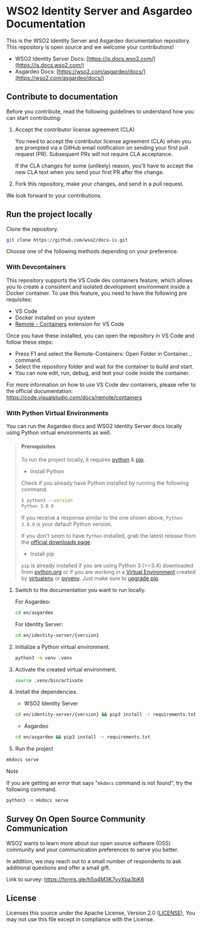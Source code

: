 # WSO2 Identity Server and Asgardeo Documentation

This is the WSO2 Identity Server and Asgardeo documentation repository. This repository is open source and we welcome your contributions!

- WSO2 Identity Server Docs: [https://is.docs.wso2.com/](https://is.docs.wso2.com/)
- Asgardeo Docs: [https://wso2.com/asgardeo/docs/](https://wso2.com/asgardeo/docs/)

## Contribute to documentation

Before you contribute, read the following guidelines to understand how you can start contributing:

1. Accept the contributor license agreement (CLA)

    You need to accept the contributor license agreement (CLA) when you are prompted via a GitHub email notification on sending your first pull request (PR). Subsequent PRs will not require CLA acceptance.

    If the CLA changes for some (unlikely) reason, you'll have to accept the new CLA text when you send your first PR after the change.

2. Fork this repository, make your changes, and send in a pull request.

We look forward to your contributions.

## Run the project locally

Clone the repository.

```bash
git clone https://github.com/wso2/docs-is.git
```

Choose one of the following methods depending on your preference.

### With Devcontainers

This repository supports the VS Code dev containers feature, which allows you to create a consistent and isolated development environment inside a Docker container. To use this feature, you need to have the following pre requisites:

- VS Code
- Docker installed on your system
- [Remote - Containers](https://marketplace.visualstudio.com/items?itemName=ms-vscode-remote.remote-containers) extension for VS Code

Once you have these installed, you can open the repository in VS Code and follow these steps:

- Press F1 and select the Remote-Containers: Open Folder in Container... command.
- Select the repository folder and wait for the container to build and start.
- You can now edit, run, debug, and test your code inside the container.

For more information on how to use VS Code dev containers, please refer to the official documentation: https://code.visualstudio.com/docs/remote/containers

### With Python Virtual Environments

You can run the Asgardeo docs and WSO2 Identity Server docs locally using Python virtual environments as well.

> #### Prerequisites
> 
> To run the project locally, it requires [python](https://www.python.org/downloads/) & [pip](https://pypi.org/project/pip/).
> 
> - Install Python
> 
> Check if you already have Python installed by running the following command.
> 
> ```bash
> $ python3 --version
> Python 3.8.0
> ```
>     
> If you receive a response similar to the one shown above, `Python 3.8.0` is your default Python version.
> 
> If you don't seem to have `Python` installed, grab the latest release from the [official downloads page](https://www.python.org/downloads/).
> 
> - Install pip
> 
> `pip` is already installed if you are using Python 3 (>=3.4) downloaded from [python.org][python-org] or if you are working in a [Virtual Environment][virtual-env-guide] created by 
> [virtualenv][virtualenv] or [pyvenv][pyenv]. Just make sure to [upgrade pip][pip-upgrade-guide].
> 
> [python-org]: https://www.python.org
> [virtual-env-guide]: https://packaging.python.org/tutorials/installing-packages/#creating-and-using-virtual-environments
> [virtualenv]: https://packaging.python.org/key_projects/#virtualenv
> [pyenv]: https://packaging.python.org/key_projects/#venv
> [pip-upgrade-guide]: https://pip.pypa.io/en/stable/installation/#upgrading-pip

1. Switch to the documentation you want to run locally.

   For Asgardeo:

   ```bash
   cd en/asgardeo
   ```

   For Identity Server:

   ```bash
   cd en/identity-server/{version} 
   ```
   
3. Initialize a Python virtual environment.

   ```bash
   python3 -m venv .venv
   ```
   
4. Activate the created virtual environment.

   ```bash
   source .venv/bin/activate
   ```

5. Install the dependencies.

   - WSO2 Identity Server

    ```bash
    cd en/identity-server/{version} && pip3 install -r requirements.txt
    ```

   - Asgardeo

    ```bash
    cd en/asgardeo && pip3 install -r requirements.txt
    ```

6. Run the project

```bash
mkdocs serve
```

> [!NOTE]
> If you are getting an error that says "`mkdocs` command is not found", try the following command.
> 
> ```bash
> python3 -m mkdocs serve
> ```

## Survey On Open Source Community Communication

WSO2 wants to learn more about our open source software (OSS) community and your communication preferences to serve you better.

In addition, we may reach out to a small number of respondents to ask additional questions and offer a small gift.

Link to survey: https://forms.gle/h5q4M3K7vyXba3bK6

## License

Licenses this source under the Apache License, Version 2.0 ([LICENSE](LICENSE)), You may not use this file except in compliance with the License.

